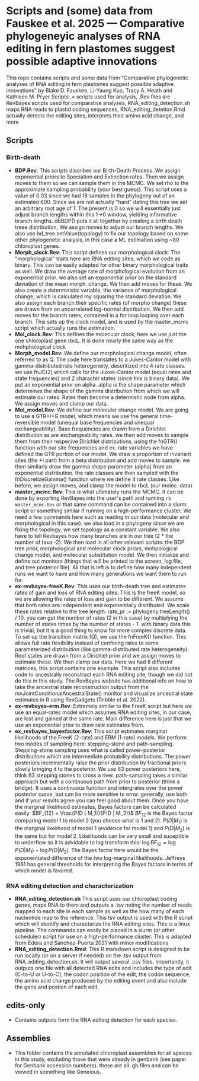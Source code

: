 # Scripts and (some) data from Fauskee et al. 2025 — Comparative phylogeneyic analyses of RNA editing in fern plastomes suggest possible adaptive innovations
This repo contains scripts and some data from "Comparative phylogenetic analyses of RNA editing in fern plastomes suggest possible adaptive innovations" by Blake D. Fauskee, Li-Yaung Kuo, Tracy A. Heath and Kathleen M. Pryer
Scripts: = scripts used for analysis, .Rev files are RevBayes scripts used for comparative analyses, RNA_editing_detection.sh maps RNA reads to plastid coding sequences, RNA_editing_detetion.Rmd actually detects the editing sites, interprets their amino acid change, and more
## Scripts
### Birth-death
* **BDP.Rev**: This scripts discribes our Birth-Death Process. We assign exponential priors to Speciation and Extinction rates. Then we assign moves to them so we can sample them in the MCMC. We set rho to the approximate sampling probability (your best guess). This script uses a value of 0.03 since we had 18 samples in the phylogeny out of an estimated 600. Since we are not actually "hard" dating this tree we set an arbitrary root age of 1. The present is 0 so we will essentially just adjust branch lengths within this 1->0 window, yielding informative branch lengths. dbBDP() puts it all together by creating a birth death treee distribution, We assign moves to adjust our branch lengths. We also use bd_tree.setValue(topology) to fix our topology based on some other phylogenetic analysis, in this case a ML estimation using ~80 chloroplast genes.
* **Morph_clock.Rev**: This script defines our morphological clock. The "morphological" traits here are RNA editing sites, which we code as binary. This can be easily adapted for other binary morphological traits as well. We draw the average rate of morphological evolution from an exponential prior. we also set an exponential prior on the standard deviation of the mean morph. change. We then add moves for these. We also create a deterministic variable, the variance of morphological change, which is calculated my squaring the standard deviation. We also assign each branch their specific rates (of morpho change) these are drawn from an uncorrelated log-normal distribution. We then add moves for the branch rates, contained in a for loop looping over each branch. This sets up the clock model, and is used by the master_mcmc script which actually runs the estimation.
* **Mol_clock.Rev**: This defines the molecular clock, here we use just the one chloroplast gene rbcL. It is done nearly the same way as the mohphological clock
* **Morph_model.Rev**: We define our morphological change model, often referred to as Q. The code here translates to a Jukes-Cantor model with gamma-distributed rate heterogeneity, descritized into 4 rate classes. we use fnJC(2) which calls for the Jukes-Cantor model (equal rates and state frequencies) and 2 character states (since this is binary data). We put an exponential prior on alpha. alpha is the shape parameter which determines the shape of the gamma distribution from which we will estimate our rates. Rates then become a determistic node from alpha. We assign moves and clamp our data.
* **Mol_model.Rev**: We define our molecular change model. We are going to use a GTR+I+G model, which means we use the general time-reversible model (unequal base frequencies and unequal exchangeability). Base frequencies are drawn from a Dirichlet distribution as are exchangeability rates. we then add moves to sample them from their respecive Dirichlet distributions. using the fnGTR() function with our site frequencies and ex. rate variables we have defined the GTR portion of our model. We draw a proportion of invariant sites (the +I part) from a beta distribution and add moves to sample. we then similarly draw the gamma shape parameter (alpha) from an exponential distribution. the rate classes are then sampled with the fnDiscretizeGamma() function where we define 4 rate classes. Like before, we assign moves, and clamp the model to rbcL (our molec. data)
* **master_mcmc.Rev**: This is what ultimately runs the MCMC. It can be done by exporting RevBayes into the user's path and running `rb master_mcmc.Rev` or that same command can be contained into a slurm script or something similar if running on a high-performance cluster. We need a few commands here such as reading in our data (molecular and morphological in this case). we also load in a phylogeny since we are fixing the topology. we set topology as a constant variable. We also have to tell Revbayes how many branches are in our tree (2 * the number of taxa -2). We then load in all other relevant scripts: the BDP tree prior, morphological and molecular clock priors, mohpological change model, and molecular substitution model. We then initialize and define out monitors (things that will be printed to the screen, log file, and tree posterior file). All that is left is to define how many independent runs we want to have and how many generations we want them to run for.
* **ex-revbayes-freeK.Rev**: This uses our birth-death tree and estimates rates of gain and loss of RNA editing sites. This is the freeK model, so we are allowing the rates of loss and gain to be different. We assume that both rates are independent and exponentially distributed. We scale these rates relative to the tree length: rate_pr := phylogeny.treeLength() / 10. you can get the number of rates (2 in this case) by multiplying the number of states times by the number of states - 1. with binary data this is trivial, but it is a good thing to know for more complex discrete data. To set up the transition matrix (Q), we use the fnFreeK() function. This allows full rate flexibility instead of confining rates to some parameterized distribution (like gamma-distributed rate heterogeneity). Root states are drawn from a Dirichlet prior and we assign moves to estimate these. We then clamp our data. Here we had 8 different matrices, this script contains one example. This script also includes code to ancestrally reconstruct each RNA editing site, though we did not do this in this study. The RevBayes website has additional info on how to take the ancestral state reconstruction output from the mnJointConditionalAncestralState() monitor and visualize ancestral state estimates in R using RevGadgets (Tribble et al. 2022).
*  **ex-revbayes-erm.Rev**: Extremely similar to the FreeK script but here we use an equal-rates model which assumes RNA editing sites, in our case, are lost and gained at the same rate. Main difference here is just that we use an exponential prior to draw rate estimates from.
*  **ex_revbayes_bayesfactor.Rev**: This script estimates marginal likelihoods of the FreeK (2-rate) and ERM (1-rate) models. We perform two modes of sampling here: stepping-stone and path-sampling. Stepping-stone sampling uses what is called power-posterior distributions which are intermediate probability distributions. The power posteriors incrementally raise the prior distribution by fractional priors slowly bringing it to the posterior. We use 63 power posteriors here, think 63 stepping stones to cross a river. path-sampling takes a similar approach but with a continuous path from prior to posterior (think a bridge). It uses a continuous function and intergrates over the power posterior curve, but can be more sensitive to error. generally, use both and if your results agree you can feel good about them. Once you have the marginal likelihood estimates, Bayes factors can be calculated easily: $BF_{12} = \frac{P(D | M_1)}{P(D | M_2)}$ $BF_{12}$ is the Bayes factor comparing model 1 to model 2 (you choose what is 1 and 2). ${P(D | M_1)}$ is the marginal likelihood of model 1 (evidence for model 1) and ${P(D | M_2)}$ is the same but for model 2. Likelihoods can be very small and suceptible to underflow so it is advidable to log transform this: 
$\log BF_{12} = \log P(D | M_1) - \log P(D | M_2)$. The Bayes factor here would be the exponentiated difference of the two log-marginal likelihoods. Jeffreys 1961 has general thresholds for interpreting the Bayes factors in terms of which model is favored.


### RNA editing detection and characterization
* **RNA_editing_detection.sh** This script uses our chloroplast coding genes, maps RNA to them and outputs a .tsv noting the number of reads mapped to each site in each sample as well as the how many of each nucleotide map to the reference. This tsv output is used with the R script which will identify and characterize the RNA editing sites. This is a linux pipeline. The commands can easily be placed in a slurm (or other scheduler) script for use on a high-performance cluster. This is adapted from Edera and Sanchez-Puerta 2021 with minor modifications
* **RNA_editing_detection.Rmd**: This R markdown script is designed to be run locally (or on a server if needed) on the .tsv output from RNA_editing_detection.sh. It will output several .csv files. Importantly, it outputs one file with all detected RNA edits and includes the type of edit (C-to-U or U-to-C), the codon position of the edit, the codon sequence, the amino acid change produced by the editing event and also include the gene and postion of each edit.  

## edits-only
* Contains outputs form the RNA editing detection for each species. 

## Assemblies
* This folder contains the annotated chloroplast assemblies for all speices in this study, excluding those that were already in genbank (see paper for Genbank accession numbers). these are all .gb files and can be viewed in something like Geneious.
